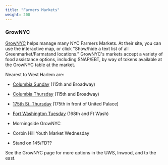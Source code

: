 ```yaml
---
title: "Farmers Markets"
weight: 200
---
```


### GrowNYC

[GrowNYC](https://www.grownyc.org/greenmarket/ourmarkets) helps manage many NYC Farmers Markets. At their site, you can
use the interactive map, or click "Show/hide a text list of all Greenmarket/Farmstand locations." GrowNYC's markets accept
a variety of food assistance options, including SNAP/EBT, by way of tokens available at the GrowNYC table at the market.

Nearest to West Harlem are:
- [Columbia Sunday](https://www.grownyc.org/greenmarket/manhattan/columbia-su) (115th and Broadway)
- [Columbia Thursday](https://www.grownyc.org/greenmarket/manhattan/columbia-th) (115th and Broadway)
- [175th St. Thursday](https://www.grownyc.org/greenmarket/manhattan/175th-street) (175th in front of United Palace)
- [Fort Washington Tuesday](https://www.grownyc.org/greenmarket/manhattan/fort-washington) (168th and Ft Wash)
- Morningside GrowNYC

- Corbin Hill Youth Market Wednesday
- Stand on 145/FD??

See the GrowNYC page for more options in the UWS, Inwood, and to the east.